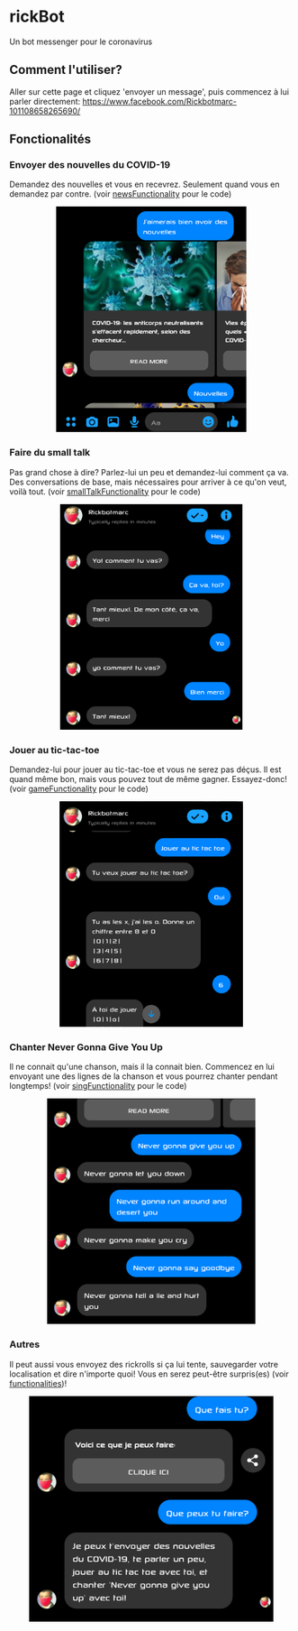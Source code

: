 # rickBot
Un bot messenger pour le coronavirus
## Comment l'utiliser?
Aller sur cette page et cliquez 'envoyer un message', puis commencez à lui parler directement:
https://www.facebook.com/Rickbotmarc-101108658265690/


## Fonctionalités

### Envoyer des nouvelles du COVID-19

Demandez des nouvelles et vous en recevrez. Seulement quand vous en demandez par contre. (voir [newsFunctionality](application/functionalities/newsFunctionality.py) pour le code)

<p align="center">
<img src="https://github.com/robinm3/rickBot/blob/master/images/news.png" height="400">
</p>


### Faire du small talk

Pas grand chose à dire? Parlez-lui un peu et demandez-lui comment ça va. Des conversations de base, mais nécessaires pour arriver à ce qu'on veut, voilà tout. (voir [smallTalkFunctionality](application/functionalities/smallTalkFunctionality.py) pour le code)

<p align="center">
<img src="https://github.com/robinm3/rickBot/blob/master/images/smallTalk.png" height="400">
</p>


### Jouer au tic-tac-toe

Demandez-lui pour jouer au tic-tac-toe et vous ne serez pas déçus. Il est quand même bon, mais vous pouvez tout de même gagner. Essayez-donc! (voir [gameFunctionality](application/functionalities/gameFunctionality.py) pour le code)


<p align="center">
<img src="https://github.com/robinm3/rickBot/blob/master/images/ticTacToe.png" height="400">
</p>


### Chanter Never Gonna Give You Up

Il ne connait qu'une chanson, mais il la connait bien. Commencez en lui envoyant une des lignes de la chanson et vous pourrez chanter pendant longtemps! (voir [singFunctionality](application/functionalities/singFunctionality.py) pour le code)


<p align="center">
<img src="https://github.com/robinm3/rickBot/blob/master/images/sing.png" height="400">
</p>



### Autres

Il peut aussi vous envoyez des rickrolls si ça lui tente, sauvegarder votre localisation et dire n'importe quoi! Vous en serez peut-être surpris(es) (voir [functionalities](application/functionalities/))!


<p align="center">
<img src="https://github.com/robinm3/rickBot/blob/master/images/whatCanYou2.png" height="400">
</p>



